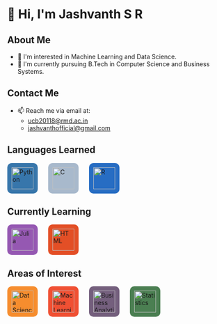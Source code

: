 <!-- Introduction -->
# 👋 Hi, I'm Jashvanth S R

## About Me
- 👀 I'm interested in Machine Learning and Data Science.
- 🌱 I'm currently pursuing B.Tech in Computer Science and Business Systems.

## Contact Me
- 📫 Reach me via email at:
  - [ucb20118@rmd.ac.in](mailto:ucb20118@rmd.ac.in)
  - [jashvanthofficial@gmail.com](mailto:jashvanthofficial@gmail.com)

<!-- Languages Learned -->
## Languages Learned
<div align="left">
  <img src="https://upload.wikimedia.org/wikipedia/commons/thumb/c/c3/Python-logo-notext.svg/800px-Python-logo-notext.svg.png" alt="Python" width="50" height="50" style="margin-right: 20px; background-color: #3776AB; padding: 10px; border-radius: 10px;">
  <img src="https://contentstatic.techgig.com/photo/90325682.cms" alt="C" width="50" height="50" style="margin-right: 20px; background-color: #A8B9CC; padding: 10px; border-radius: 10px;">
  <img src="https://upload.wikimedia.org/wikipedia/commons/thumb/1/1b/R_logo.svg/1280px-R_logo.svg.png" alt="R" width="50" height="50" style="background-color: #276DC3; padding: 10px; border-radius: 10px;">
</div>

## Currently Learning 
<div>
  <img src="https://ih1.redbubble.net/image.1457351022.7537/st,small,507x507-pad,600x600,f8f8f8.jpg" alt="Julia" width="50" height="50" style="margin-right: 20px; background-color: #9558B2; padding: 10px; border-radius: 10px;">
  <img src="https://i.pinimg.com/736x/91/17/48/91174838481320be811fa7da10a51fea.jpg" alt="HTML" width="50" height="50" style="background-color: #E34F26; padding: 10px; border-radius: 10px;">
</div>

<!-- Areas of Interest -->
## Areas of Interest
<div align="left">
  <img src="https://previews.123rf.com/images/essaphear/essaphear1709/essaphear170900001/86808937-data-science-logo-icon-design-vector.jpg" alt="Data Science" width="50" height="50" style="margin-right: 20px; background-color: #F68D2E; padding: 10px; border-radius: 10px;">
  <img src="https://www.wi6labs.com/wp-content/uploads/2019/12/Machine-learning-logo-1.png" alt="Machine Learning" width="50" height="50" style="margin-right: 20px; background-color: #F05033; padding: 10px; border-radius: 10px;">
  <img src="https://cdn3.vectorstock.com/i/1000x1000/31/82/business-analytics-line-icon-concept-vector-22863182.jpg" alt="Business Analytics" width="50" height="50" style="margin-right: 20px; background-color: #745F7D; padding: 10px; border-radius: 10px;">
  <img src="https://cdn5.vectorstock.com/i/1000x1000/40/64/business-statistics-logo-design-template-isolated-vector-26544064.jpg" alt="Statistics" width="50" height="50" style="background-color: #4B7F52; padding: 10px; border-radius: 10px;">
</div>

